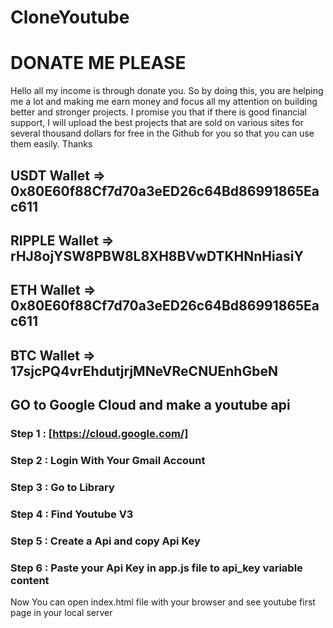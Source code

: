 # CloneYoutube

# DONATE ME PLEASE

Hello all my income is through donate you.
So by doing this, you are helping me a lot and making me earn money and focus all my attention on building better and stronger projects.
I promise you that if there is good financial support, I will upload the best projects that are sold on various sites for several thousand dollars for free in the Github for you so that you can use them easily.
Thanks


## USDT Wallet   => 0x80E60f88Cf7d70a3eED26c64Bd86991865Eac611
## RIPPLE Wallet => rHJ8ojYSW8PBW8L8XH8BVwDTKHNnHiasiY
## ETH Wallet    => 0x80E60f88Cf7d70a3eED26c64Bd86991865Eac611
## BTC Wallet    => 17sjcPQ4vrEhdutjrjMNeVReCNUEnhGbeN

## GO to Google Cloud and make a youtube api 
### Step 1 : [https://cloud.google.com/]
### Step 2 : Login With Your Gmail Account
### Step 3 : Go to Library 
### Step 4 : Find Youtube V3 
### Step 5 : Create a Api and copy Api Key 
### Step 6 : Paste your Api Key in app.js file to api_key variable content

Now You can open index.html file with your browser and see youtube first page in your local server
